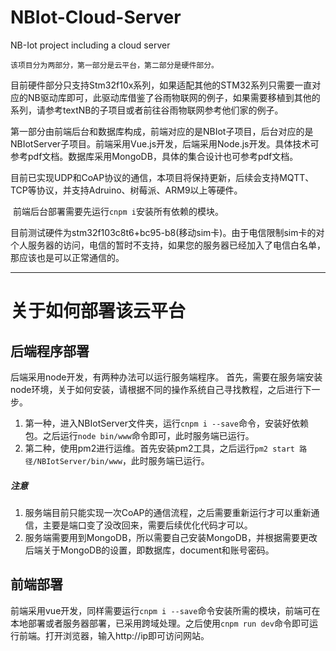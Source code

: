 # NBIot-Cloud-Server
NB-Iot project including a cloud server


    该项目分为两部分，第一部分是云平台，第二部分是硬件部分。
  目前硬件部分只支持Stm32f10x系列，如果适配其他的STM32系列只需要一直对应的NB驱动库即可，此驱动库借鉴了谷雨物联网的例子，如果需要移植到其他的系列，请参考textNB的子项目或者前往谷雨物联网参考他们家的例子。

  第一部分由前端后台和数据库构成，前端对应的是NBIot子项目，后台对应的是NBIotServer子项目。前端采用Vue.js开发，后端采用Node.js开发。具体技术可参考pdf文档。数据库采用MongoDB，具体的集合设计也可参考pdf文档。

  目前已实现UDP和CoAP协议的通信，本项目将保持更新，后续会支持MQTT、TCP等协议，并支持Adruino、树莓派、ARM9以上等硬件。

  前端后台部署需要先运行```cnpm i```安装所有依赖的模块。


目前测试硬件为stm32f103c8t6+bc95-b8(移动sim卡)。由于电信限制sim卡的对个人服务器的访问，电信的暂时不支持，如果您的服务器已经加入了电信白名单，那应该也是可以正常通信的。


----


# 关于如何部署该云平台

## 后端程序部署
后端采用node开发，有两种办法可以运行服务端程序。
首先，需要在服务端安装node环境，关于如何安装，请根据不同的操作系统自己寻找教程，之后进行下一步。
1. 第一种，进入NBIotServer文件夹，运行`cnpm i --save`命令，安装好依赖包。之后运行`node bin/www`命令即可，此时服务端已运行。
2. 第二种，使用pm2进行运维。首先安装pm2工具，之后运行`pm2 start 路径/NBIotServer/bin/www`，此时服务端已运行。

##### 注意
1. 服务端目前只能实现一次CoAP的通信流程，之后需要重新运行才可以重新通信，主要是端口变了没改回来，需要后续优化代码才可以。
2. 服务端需要用到MongoDB，所以需要自己安装MongoDB，并根据需要更改后端关于MongoDB的设置，即数据库，document和账号密码。


## 前端部署
前端采用vue开发，同样需要运行`cnpm i --save`命令安装所需的模块，前端可在本地部署或者服务器部署，已采用跨域处理。之后使用`cnpm run dev`命令即可运行前端。打开浏览器，输入http://ip即可访问网站。
